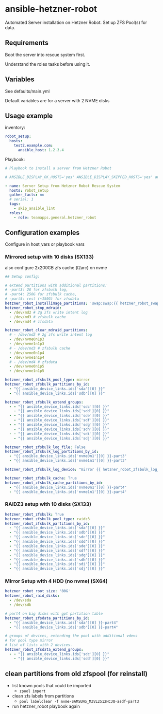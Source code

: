 # ansible-hetzner-robot

Automated Server installation on Hetzner Robot. Set up ZFS Pool(s) for data.

## Requirements

Boot the server into rescue system first.

Understand the roles tasks before using it.

## Variables

See defaults/main.yml

Default variables are for a server with 2 NVME disks

## Usage example

inventory:

~~~yaml
robot_setup:
  hosts:
    test2.example.com:
      ansible_host: 1.2.3.4
~~~

Playbook:

~~~yaml
# Playbook to install a server from Hetzner Robot

# ANSIBLE_DISPLAY_OK_HOSTS='yes' ANSIBLE_DISPLAY_SKIPPED_HOSTS='yes' ansible-playbook playbooks/hetzner_robot.yml --diff -l test2.example.com

- name: Server Setup from Hetzner Robot Rescue System
  hosts: robot_setup
  gather_facts: no
  # serial: 1
  tags:
    - skip_ansible_lint
  roles:
    - role: teamapps.general.hetzner_robot
~~~

## Configuration examples

Configure in host_vars or playbook vars

### Mirrored setup with 10 disks (SX133)

also configure 2x200GB zfs cache (l2arc) on nvme

~~~yaml
## Setup config:

# extend partitions with additional partitions:
# -part3: 2G for zfsbulk log,
# -part4: 250G for zfsbulk cache,
# -part5: rest (~150G) for zfsdata
hetzner_robot_installimage_partitions: 'swap:swap:{{ hetzner_robot_swap_size }},/:ext4:{{ hetzner_robot_root_size }},none:none:2G,none:none:250G,none:none:all'
hetzner_robot_stop_mdraid:
  - /dev/md2 # 2g zfs write intent log
  - /dev/md3 # zfsbulk cache
  - /dev/md4 # zfsdata

hetzner_robot_clear_mdraid_partitions:
  # - /dev/md2 # 2g zfs write intent log
  - /dev/nvme0n1p3
  - /dev/nvme1n1p3
  # - /dev/md3 # zfsbulk cache
  - /dev/nvme0n1p4
  - /dev/nvme1n1p4
  # - /dev/md4 # zfsdata
  - /dev/nvme0n1p5
  - /dev/nvme1n1p5

hetzner_robot_zfsbulk_pool_type: mirror
hetzner_robot_zfsbulk_partitions_by_id:
  - "{{ ansible_device_links.ids['sda'][0] }}"
  - "{{ ansible_device_links.ids['sdb'][0] }}"

hetzner_robot_zfsbulk_extend_groups:
  - - "{{ ansible_device_links.ids['sdc'][0] }}"
    - "{{ ansible_device_links.ids['sdd'][0] }}"
  - - "{{ ansible_device_links.ids['sde'][0] }}"
    - "{{ ansible_device_links.ids['sdf'][0] }}"
  - - "{{ ansible_device_links.ids['sdg'][0] }}"
    - "{{ ansible_device_links.ids['sdh'][0] }}"
  - - "{{ ansible_device_links.ids['sdi'][0] }}"
    - "{{ ansible_device_links.ids['sdj'][0] }}"

hetzner_robot_zfsbulk_log_file: False
hetzner_robot_zfsbulk_log_partitions_by_id:
  - "{{ ansible_device_links.ids['nvme0n1'][0] }}-part3"
  - "{{ ansible_device_links.ids['nvme1n1'][0] }}-part3"

hetzner_robot_zfsbulk_log_device: "mirror {{ hetzner_robot_zfsbulk_log_partitions_by_id | join(' ') }}"

hetzner_robot_zfsbulk_cache: True
hetzner_robot_zfsbulk_cache_partitions_by_id:
  - "{{ ansible_device_links.ids['nvme0n1'][0] }}-part4"
  - "{{ ansible_device_links.ids['nvme1n1'][0] }}-part4"

~~~

### RAIDZ3 setup with 10 disks (SX133)

~~~yaml
hetzner_robot_zfsbulk: True
hetzner_robot_zfsbulk_pool_type: raidz3
hetzner_robot_zfsbulk_partitions_by_id:
  - "{{ ansible_device_links.ids['sda'][0] }}"
  - "{{ ansible_device_links.ids['sdb'][0] }}"
  - "{{ ansible_device_links.ids['sdc'][0] }}"
  - "{{ ansible_device_links.ids['sdd'][0] }}"
  - "{{ ansible_device_links.ids['sde'][0] }}"
  - "{{ ansible_device_links.ids['sdf'][0] }}"
  - "{{ ansible_device_links.ids['sdg'][0] }}"
  - "{{ ansible_device_links.ids['sdh'][0] }}"
  - "{{ ansible_device_links.ids['sdi'][0] }}"
  - "{{ ansible_device_links.ids['sdj'][0] }}"
~~~

### Mirror Setup with 4 HDD (no nvme) (SX64)

~~~yaml
hetzner_robot_root_size: '80G'
hetzner_robot_raid_disks:
  - /dev/sda
  - /dev/sdb

# part4 on big disks with gpt partition table
hetzner_robot_zfsdata_partitions_by_id:
  - "{{ ansible_device_links.ids['sda'][0] }}-part4"
  - "{{ ansible_device_links.ids['sdb'][0] }}-part4"

# groups of devices, extending the pool with additional vdevs
# for pool type mirror
# list of lists with 2 devices.
hetzner_robot_zfsdata_extend_groups:
  - - "{{ ansible_device_links.ids['sdc'][0] }}"
    - "{{ ansible_device_links.ids['sdd'][0] }}"
~~~

## clean partitions from old zfspool (for reinstall)

* list known pools that could be imported
  * `zpool import`
* clean zfs labels from partitions
  * `pool labelclear -f nvme-SAMSUNG_MZVL2512HCJQ-asdf-part3`
* run hetzner_robot playbook again
